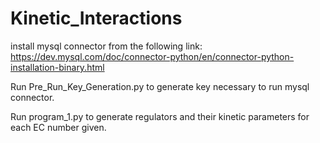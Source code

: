 # Kinetic_Interactions

install mysql connector from the following link:
https://dev.mysql.com/doc/connector-python/en/connector-python-installation-binary.html

Run Pre_Run_Key_Generation.py to generate key necessary to run mysql connector.

Run program_1.py to generate regulators and their kinetic parameters for each EC number given.

